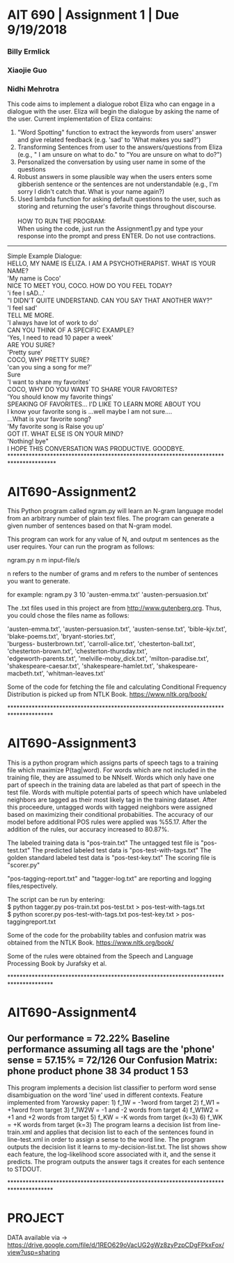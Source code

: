 # AIT 690 | Assignment 1 | Due 9/19/2018
### Billy Ermlick
### Xiaojie Guo
### Nidhi Mehrotra
This code aims to implement a dialogue robot Eliza who can engage in a dialogue with the user.
Eliza will begin the dialogue by asking the name of the user. Current implementation of Eliza contains:
1)	"Word Spotting" function to extract the keywords from users' answer and give related feedback (e.g. 'sad' to 'What makes you sad?')
2)	 Transforming Sentences from user to the answers/questions from Eliza (e.g., " I am unsure on what to do." to "You are unsure on what to do?")
3)	Personalized the conversation by using user name in some of the questions
4)	Robust answers in some plausible way when the users enters some gibberish sentence or the sentences are not understandable (e.g., I'm sorry I didn't catch that. What is your name again?)
5)	Used lambda function for asking default questions to the user, such as storing and returning the user's favorite things throughout discourse. <br><br>
HOW TO RUN THE PROGRAM:<br>
When using the code, just run the Assignment1.py and type your response into the prompt and press ENTER. Do not use contractions.<br>
***********************************************************************************
Simple Example Dialogue: <br>
HELLO, MY NAME IS ELIZA. I AM A PSYCHOTHERAPIST. WHAT IS YOUR NAME?<br>
    'My name is Coco'<br>
NICE TO MEET YOU, COCO. HOW DO YOU FEEL TODAY? <br>
    'i fee l sAD...'    <br>
"I DIDN'T QUITE UNDERSTAND. CAN YOU SAY THAT ANOTHER WAY?"<br>
    'I feel sad'<br>
TELL ME MORE.<br>
    'I always have lot of work to do'<br>
CAN YOU THINK OF A SPECIFIC EXAMPLE?<br>
    'Yes, I need to read 10 paper a week'<br>
ARE YOU SURE?<br>
    'Pretty sure'<br>
COCO, WHY PRETTY SURE?     <br>
    'can you sing a song for me?'<br>
Sure<br>
    'I want to share my favorites'<br>
COCO, WHY DO YOU WANT TO SHARE YOUR FAVORITES?    <br>
    'You should know my favorite things'<br>
SPEAKING OF FAVORITES... I'D LIKE TO LEARN MORE ABOUT YOU<br>
I know your favorite song is ...well maybe I am not sure....<br>
...What is your favorite song?  <br>
    'My favorite song is Raise you up'   <br>
GOT IT. WHAT ELSE IS ON YOUR MIND?     <br>
    'Nothing! bye"<br>
I HOPE THIS CONVERSATION WAS PRODUCTIVE. GOODBYE.<br>
***************************************************************************************<br>
# AIT690-Assignment2

This Python program called ngram.py will learn an N-gram language model from an arbitrary number of plain text files. The program can generate a given number of sentences based on that N-gram model.

This program can work for any value of N, and output m sentences as the user requires. Your can run the program as follows:

   ngram.py n m input-file/s

n refers to the number of grams and m refers to the number of sentences you want to generate.

for example:
   ngram.py 3 10 'austen-emma.txt' 'austen-persuasion.txt'


The .txt files used in this project are from <http://www.gutenberg.org>. Thus, you could chose the files name as follows:

   'austen-emma.txt', 'austen-persuasion.txt', 'austen-sense.txt', 'bible-kjv.txt', 'blake-poems.txt', 'bryant-stories.txt',  
   'burgess-  busterbrown.txt', 'carroll-alice.txt', 'chesterton-ball.txt', 'chesterton-brown.txt', 'chesterton-thursday.txt',  
   'edgeworth-parents.txt', 'melville-moby_dick.txt', 'milton-paradise.txt', 'shakespeare-caesar.txt',
   'shakespeare-hamlet.txt',   'shakespeare-macbeth.txt', 'whitman-leaves.txt'

Some of the code for fetching the file and calculating Conditional Frequency Distribution is picked up from NTLK Book.
https://www.nltk.org/book/

**************************************************************************************<br>
# AIT690-Assignment3

This is a python program which assigns parts of speech tags to a training file
which maximize P(tag|word). For words which are not included in the training file,
they are assumed to be NNself. Words which only have one part of speech in the training
data are labeled as that part of speech in the test file. Words with multiple
potential parts of speech which have unlabeled neighbors are tagged as their
most likely tag in the training dataset. After this proceedure, untagged words
with tagged neighbors were assigned based on maximizing their conditional
probabiities. The accuracy of our model before additional POS rules were applied
was %55.17. After the addition of the rules, our accuracy increased to 80.87%.

The labeled training data is "pos-train.txt"
The untagged test file is "pos-test.txt"
The predicted labeled test data is "pos-test-with-tags.txt"
The golden standard labeled test data is "pos-test-key.txt"
The scoring file is "scorer.py"

"pos-tagging-report.txt" and "tagger-log.txt" are  reporting and logging files,respectively.


The script can be run by entering: <br>
$  python tagger.py pos-train.txt pos-test.txt > pos-test-with-tags.txt <br>
$ python scorer.py pos-test-with-tags.txt pos-test-key.txt > pos-taggingreport.txt<br>

Some of the code for the probability tables and confusion matrix was obtained from the NTLK Book.
https://www.nltk.org/book/

Some of the rules were obtained from the Speech and Language Processing Book by Jurafsky et al.

**************************************************************************************<br>
# AIT690-Assignment4

Our performance = 72.22%
Baseline performance assuming all tags are the 'phone' sense = 57.15%   = 72/126
Our Confusion Matrix:
           phone  product
phone        38      34
product      1       53
-----------
This program implements a decision list classifier to perform word sense disambiguation
on the word 'line' used in different contexts.
Feature implemented from Yarowsky paper:
    1) f_1W = -1word from target
    2) f_W1 = +1word from target
    3) f_1W2W = -1 and -2 words from target
    4) f_W1W2 = +1 and +2 words from target
    5) f_KW = -K words from target (k=3)
    6) f_WK = +K words from target (k=3)
The program learns a decision list from line-train.xml and applies that decision list to each
of the sentences found in line-test.xml in order to assign a sense to the word line. The program
outputs the decision list it learns to my-decision-list.txt. The list shows show each feature, the log-likelihood score associated with it,
and the sense it predicts. The program  outputs the answer tags it creates for each sentence to
STDOUT.

**************************************************************************************<br>

# PROJECT

DATA available via -> https://drive.google.com/file/d/1REO629oVacUG2gWz8zyPzpCDgFPkxFox/view?usp=sharing 
